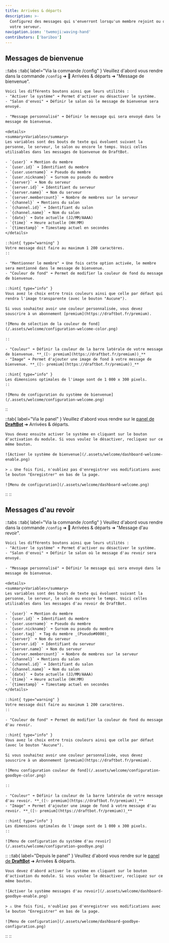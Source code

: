```yaml
---
title: Arrivées & départs
description: >-
  Configurez des messages qui s'enverront lorsqu'un membre rejoint ou quitte
  votre serveur.
navigation.icon: 'twemoji:waving-hand'
contributors: ['bariboo']
---
```


## Messages de bienvenue

::tabs
  ::tab{ label="Via la commande /config" }
    Veuillez d'abord vous rendre dans la commande `/config` ➜ 👋
    Arrivées & départs ➜ "Message de bienvenue".

    Voici les différents boutons ainsi que leurs utilités :
    - "Activer le système" ➜ Permet d'activer ou désactiver le système.
    - "Salon d'envoi" ➜ Définir le salon où le message de bienvenue sera envoyé.

    - "Message personnalisé" ➜ Définir le message qui sera envoyé dans le message de bienvenue.

    <details>
    <summary>Variables</summary>
    Les variables sont des bouts de texte qui évoluent suivant la personne, le serveur, le salon ou encore le temps. Voici celles utilisables dans les messages de bienvenue de DraftBot.

    - `{user}` ➜ Mention du membre
    - `{user.id}` ➜ Identifiant du membre
    - `{user.username}` ➜ Pseudo du membre
    - `{user.nickname}` ➜ Surnom ou pseudo du membre
    - `{server}` ➜ Nom du serveur
    - `{server.id}` ➜ Identifiant du serveur
    - `{server.name}` ➜ Nom du serveur
    - `{server.membercount}` ➜ Nombre de membres sur le serveur
    - `{channel}` ➜ Mentions du salon
    - `{channel.id}` ➜ Identifiant du salon
    - `{channel.name}` ➜ Nom du salon
    - `{date}` ➜ Date actuelle (JJ/MM/AAAA)
    - `{time}` ➜ Heure actuelle (HH:MM)
    - `{timestamp}` ➜ Timestamp actuel en secondes
    </details>

    ::hint{ type="warning" }
    Votre message doit faire au maximum 1 200 caractères.
    ::

    - "Mentionner le membre" ➜ Une fois cette option activée, le membre sera mentionné dans le message de bienvenue.
    - "Couleur de fond" ➜ Permet de modifier la couleur de fond du message de bienvenue.

    ::hint{ type="info" }
    Vous avez le choix entre trois couleurs ainsi que celle par défaut qui rendra l'image transparente (avec le bouton "Aucune").

    Si vous souhaitez avoir une couleur personnalisée, vous devez souscrire à un abonnement [premium](https://draftbot.fr/premium).

    ![Menu de sélection de la couleur de fond](/.assets/welcome/configuration-welcome-color.png)

    ::

    - "Couleur" ➜ Définir la couleur de la barre latérale de votre message de bienvenue. **_([✨ premium](https://draftbot.fr/premium))_**
    - "Image" ➜ Permet d'ajouter une image de fond à votre message de bienvenue. **_([✨ premium](https://draftbot.fr/premium))_**

    ::hint{ type="info" }
    Les dimensions optimales de l'image sont de 1 000 x 300 pixels.
    ::

    ![Menu de configuration du système de bienvenue](/.assets/welcome/configuration-welcome.png)

  ::

  ::tab{ label="Via le panel" }
    Veuillez d'abord vous rendre sur le [panel de **DraftBot**](https://draftbot.fr/dashboard/) ➜ Arrivées & départs.

    Vous devez ensuite activer le système en cliquant sur le bouton d'activation du module. Si vous voulez le désactiver, recliquez sur ce même bouton.

    ![Activer le système de bienvenue](/.assets/welcome/dashboard-welcome-enable.png)

    > ⚠️ Une fois fini, n'oubliez pas d'enregistrer vos modifications avec le bouton "Enregistrer" en bas de la page.

    ![Menu de configuration](/.assets/welcome/dashboard-welcome.png)

  ::
::

## Messages d'au revoir

::tabs
  ::tab{ label="Via la commande /config" }
    Veuillez d'abord vous rendre dans la commande `/config` ➜ 👋
    Arrivées & départs ➜ "Message d'au revoir".

    Voici les différents boutons ainsi que leurs utilités :
    - "Activer le système" ➜ Permet d'activer ou désactiver le système.
    - "Salon d'envoi" ➜ Définir le salon où le message d'au revoir sera envoyé.

    - "Message personnalisé" ➜ Définir le message qui sera envoyé dans le message de bienvenue.

    <details>
    <summary>Variables</summary>
    Les variables sont des bouts de texte qui évoluent suivant la personne, le serveur, le salon ou encore le temps. Voici celles utilisables dans les messages d'au revoir de DraftBot.

    - `{user}` ➜ Mention du membre
    - `{user.id}` ➜ Identifiant du membre
    - `{user.username}` ➜ Pseudo du membre
    - `{user.nickname}` ➜ Surnom ou pseudo du membre
    - `{user.tag}` ➜ Tag du membre _(Pseudo#0000)_
    - `{server}` ➜ Nom du serveur
    - `{server.id}` ➜ Identifiant du serveur
    - `{server.name}` ➜ Nom du serveur
    - `{server.membercount}` ➜ Nombre de membres sur le serveur
    - `{channel}` ➜ Mentions du salon
    - `{channel.id}` ➜ Identifiant du salon
    - `{channel.name}` ➜ Nom du salon
    - `{date}` ➜ Date actuelle (JJ/MM/AAAA)
    - `{time}` ➜ Heure actuelle (HH:MM)
    - `{timestamp}` ➜ Timestamp actuel en secondes
    </details>

    ::hint{ type="warning" }
    Votre message doit faire au maximum 1 200 caractères.
    ::

    - "Couleur de fond" ➜ Permet de modifier la couleur de fond du message d'au revoir.

    ::hint{ type="info" }
    Vous avez le choix entre trois couleurs ainsi que celle par défaut (avec le bouton "Aucune").

    Si vous souhaitez avoir une couleur personnalisée, vous devez souscrire à un abonnement [premium](https://draftbot.fr/premium).

    ![Menu configuration couleur de fond](/.assets/welcome/configuration-goodbye-color.png)

    ::

    - "Couleur" ➜ Définir la couleur de la barre latérale de votre message d'au revoir. **_([✨ premium](https://draftbot.fr/premium))_**
    - "Image" ➜ Permet d'ajouter une image de fond à votre message d'au revoir. **_([✨ premium](https://draftbot.fr/premium))_**

    ::hint{ type="info" }
    Les dimensions optimales de l'image sont de 1 000 x 300 pixels.
    ::

    ![Menu de configuration du système d'au revoir](/.assets/welcome/configuration-goodbye.png)
  ::
  ::tab{ label="Depuis le panel" }
    Veuillez d'abord vous rendre sur le [panel de **DraftBot**](https://draftbot.fr/dashboard) ➜ Arrivées & départs.

    Vous devez d'abord activer le système en cliquant sur le bouton d'activation du module. Si vous voulez le désactiver, recliquez sur ce même bouton.

    ![Activer le système messages d'au revoir](/.assets/welcome/dashboard-goodbye-enable.png)

    > ⚠️ Une fois fini, n'oubliez pas d'enregistrer vos modifications avec le bouton "Enregistrer" en bas de la page.

    ![Menu de configuration](/.assets/welcome/dashboard-goodbye-configuration.png)
  ::
::

